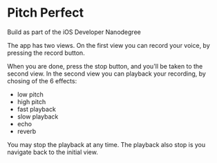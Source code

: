 # Pitch Perfect

Build as part of the iOS Developer Nanodegree

The app has two views. On the first view you can record your voice, by pressing the record button.

When you are done, press the stop button, and you'll be taken to the second view. In the second view
you can playback your recording, by chosing of the 6 effects:

- low pitch
- high pitch
- fast playback
- slow playback
- echo
- reverb

You may stop the playback at any time. The playback also stop is you navigate back to the initial view.
